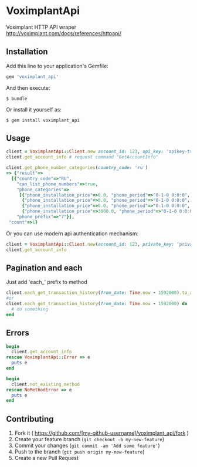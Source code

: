# VoximplantApi

Voximplant HTTP API wraper
http://voximplant.com/docs/references/httpapi/

## Installation

Add this line to your application's Gemfile:

```ruby
gem 'voximplant_api'
```

And then execute:

    $ bundle

Or install it yourself as:

    $ gem install voximplant_api

## Usage

```ruby
client = VoximplantApi::Client.new account_id: 123, api_key: 'apikey-trololo'
client.get_account_info # request command "GetAccountInfo"

client.get_phone_number_categories(country_code: 'ru')
=> {"result"=>
  [{"country_code"=>"RU",
    "can_list_phone_numbers"=>true,
    "phone_categories"=>
     [{"phone_installation_price"=>0.0, "phone_period"=>"0-1-0 0:0:0", "phone_category_name"=>"GEOGRAPHIC", "country_has_states"=>false, "phone_price"=>300.0},
      {"phone_installation_price"=>0.0, "phone_period"=>"0-1-0 0:0:0", "phone_category_name"=>"MOBILE", "country_has_states"=>false, "phone_price"=>300.0},
      {"phone_installation_price"=>0.0, "phone_period"=>"0-1-0 0:0:0", "phone_category_name"=>"MOSCOW495", "country_has_states"=>false, "phone_price"=>500.0},
      {"phone_installation_price"=>3000.0, "phone_period"=>"0-1-0 0:0:0", "phone_category_name"=>"TOLLFREE", "country_has_states"=>false, "phone_price"=>1500.0}],
    "phone_prefix"=>"7"}],
 "count"=>1}

```

Or you can use modern api authentication mechanism:

```ruby
client = VoximplantApi::Client.new(account_id: 123, private_key: 'private key credentials goes here', private_key_id: 'private-key-uuid')
client.get_account_info

```

## Pagination and each
Just add 'each_' prefix to method
```ruby
client.each_get_transaction_history(from_date: Time.now - 1592000).to_a
#or
client.each_get_transaction_history(from_date: Time.now - 1592000) do |obj|
  # do something
end
```

## Errors

```ruby
begin
  client.get_account_info
rescue VoximplantApi::Error => e
  puts e
end

begin
  client.not_existing_method
rescue NoMethodError => e
  puts e
end
```

## Contributing

1. Fork it ( https://github.com/[my-github-username]/voximplant_api/fork )
2. Create your feature branch (`git checkout -b my-new-feature`)
3. Commit your changes (`git commit -am 'Add some feature'`)
4. Push to the branch (`git push origin my-new-feature`)
5. Create a new Pull Request

